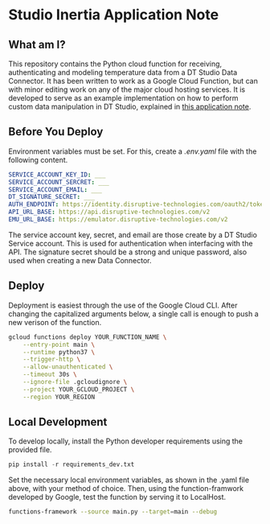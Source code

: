 # Studio Inertia Application Note

## What am I?
This repository contains the Python cloud function for receiving, authenticating and modeling temperature data from a DT Studio Data Connector. It has been written to work as a Google Cloud Function, but can with minor editing work on any of the major cloud hosting services. It is developed to serve as an example implementation on how to perform custom data manipulation in DT Studio, explained in [this application note](https://support.disruptive-technologies.com/hc/en-us/articles/360017283539).

## Before You Deploy
Environment variables must be set. For this, create a *.env.yaml* file with the following content.
```yaml
SERVICE_ACCOUNT_KEY_ID: ___
SERVICE_ACCOUNT_SERCRET: ___
SERVICE_ACCOUNT_EMAIL: ___
DT_SIGNATURE_SECRET: ___
AUTH_ENDPOINT: https://identity.disruptive-technologies.com/oauth2/token
API_URL_BASE: https://api.disruptive-technologies.com/v2
EMU_URL_BASE: https://emulator.disruptive-technologies.com/v2
```
The service account key, secret, and email are those create by a DT Studio Service account. This is used for authentication when interfacing with the API. The signature secret should be a strong and unique password, also used when creating a new Data Connector.

## Deploy
Deployment is easiest through the use of the Google Cloud CLI. After changing the capitalized arguments below, a single call is enough to push a new verison of the function.
```bash
gcloud functions deploy YOUR_FUNCTION_NAME \
    --entry-point main \
    --runtime python37 \
    --trigger-http \
    --allow-unauthenticated \
    --timeout 30s \
    --ignore-file .gcloudignore \
    --project YOUR_GCLOUD_PROJECT \
    --region YOUR_REGION
```

## Local Development
To develop locally, install the Python developer requirements using the provided file.
```python
pip install -r requirements_dev.txt
```
Set the necessary local environment variables, as shown in the .yaml file above, with your method of choice. Then, using the function-framwork developed by Google, test the function by serving it to LocalHost.
```bash
functions-framework --source main.py --target=main --debug
```

